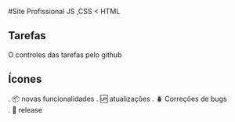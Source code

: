 

#Site  Profissional JS ,CSS < HTML

## Tarefas 

O controles das tarefas pelo github

## Ícones
. :package: novas funcionalidades
. :up: atualizações 
. :beetle: Correções de bugs  
. :checkered_flag: release
